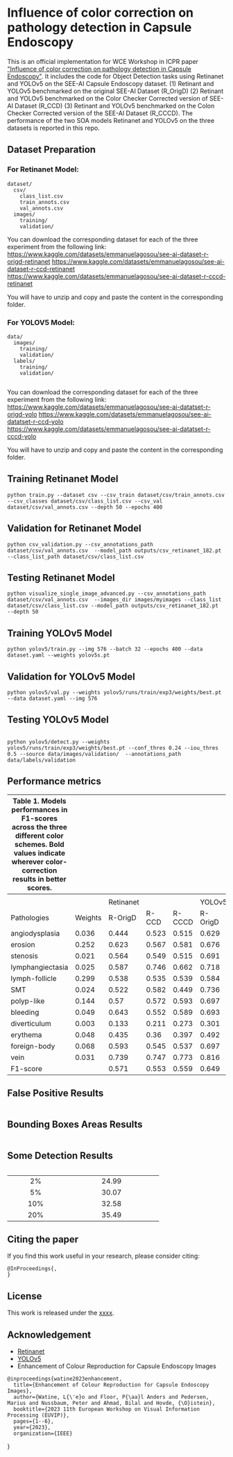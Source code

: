 # Influence of color correction on pathology detection in Capsule Endoscopy
This is an official implementation for WCE Workshop in ICPR paper ["Influence of color correction on pathology detection in Capsule Endoscopy"](https://xx.pdf). 
It includes the code for Object Detection tasks using Retinanet and YOLOv5 on the SEE-AI Capsule Endoscopy dataset.
(1) Retinant and YOLOv5 benchmarked on the original SEE-AI Dataset (R_OrigD)
(2) Retinant and YOLOv5 benchmarked on the Color Checker Corrected version of SEE-AI Dataset (R_CCD)
(3) Retinant and YOLOv5 benchmarked on the Colon Checker Corrected version of the SEE-AI Dataset (R_CCCD).
The performance of the two SOA models Retinanet and YOLOv5 on the three datasets is reported in this repo.


## Dataset Preparation

### For Retinanet Model:
```
dataset/
  csv/
    class_list.csv
    train_annots.csv
    val_annots.csv
  images/
    training/
    validation/
```
You can download the corresponding dataset for each of the three experiment from the following link:
https://www.kaggle.com/datasets/emmanuelagosou/see-ai-dataset-r-origd-retinanet
https://www.kaggle.com/datasets/emmanuelagosou/see-ai-dataset-r-ccd-retinanet
https://www.kaggle.com/datasets/emmanuelagosou/see-ai-dataset-r-cccd-retinanet

You will have to unzip and copy and paste the content in the corresponding folder.


### For YOLOV5 Model:
```
data/
  images/
    training/
    validation/
  labels/
    training/
    validation/
   
```
You can download the corresponding dataset for each of the three experiment from the following link:
https://www.kaggle.com/datasets/emmanuelagosou/see-ai-datatset-r-origd-yolo
https://www.kaggle.com/datasets/emmanuelagosou/see-ai-datatset-r-ccd-yolo
https://www.kaggle.com/datasets/emmanuelagosou/see-ai-datatset-r-cccd-yolo

You will have to unzip and copy and paste the content in the corresponding folder.


## Training Retinanet Model

```
python train.py --dataset csv --csv_train dataset/csv/train_annots.csv  --csv_classes dataset/csv/class_list.csv --csv_val dataset/csv/val_annots.csv --depth 50 --epochs 400

```
## Validation for Retinanet Model

```
python csv_validation.py --csv_annotations_path dataset/csv/val_annots.csv  --model_path outputs/csv_retinanet_182.pt   --class_list_path dataset/csv/class_list.csv

```

## Testing Retinanet Model

```
python visualize_single_image_advanced.py --csv_annotations_path dataset/csv/val_annots.csv  --images_dir images/myimages --class_list dataset/csv/class_list.csv --model_path outputs/csv_retinanet_182.pt  --depth 50  
```
## Training YOLOv5 Model

```
python yolov5/train.py --img 576 --batch 32 --epochs 400 --data dataset.yaml --weights yolov5s.pt 
```
## Validation for YOLOv5 Model

```
python yolov5/val.py --weights yolov5/runs/train/exp3/weights/best.pt --data dataset.yaml --img 576

```
## Testing YOLOv5 Model

```

python yolov5/detect.py --weights yolov5/runs/train/exp3/weights/best.pt --conf_thres 0.24 --iou_thres 0.5 --source data/images/validation/  --annotations_path data/labels/validation
```
## Performance metrics

| Table 1. Models performances in F1-scores across the three different color schemes. Bold values indicate wherever color-correction results in better scores. |         |           |       |        |         |       |        |
|--------------------------------------------------------------------------------------------------------------------------------------------------------------|---------|-----------|-------|--------|---------|-------|--------|
|                                                                                                                                                              |         |           |       |        |         |       |        |
|                                                                                                                                                              |         | Retinanet |       |        | YOLOv5  |       |        |
| Pathologies                                                                                                                                                  | Weights | R-OrigD   | R-CCD | R-CCCD | R-OrigD | R-CCD | R-CCCD |
| angiodysplasia                                                                                                                                               | 0.036   | 0.444     | 0.523 | 0.515  | 0.629   | 0.601 | 0.634  |
| erosion                                                                                                                                                      | 0.252   | 0.623     | 0.567 | 0.581  | 0.676   | 0.667 | 0.677  |
| stenosis                                                                                                                                                     | 0.021   | 0.564     | 0.549 | 0.515  | 0.691   | 0.747 | 0.657  |
| lymphangiectasia                                                                                                                                             | 0.025   | 0.587     | 0.746 | 0.662  | 0.718   | 0.776 | 0.759  |
| lymph-follicle                                                                                                                                               | 0.299   | 0.538     | 0.535 | 0.539  | 0.584   | 0.583 | 0.563  |
| SMT                                                                                                                                                          | 0.024   | 0.522     | 0.582 | 0.449  | 0.736   | 0.705 | 0.733  |
| polyp-like                                                                                                                                                   | 0.144   | 0.57      | 0.572 | 0.593  | 0.697   | 0.718 | 0.696  |
| bleeding                                                                                                                                                     | 0.049   | 0.643     | 0.552 | 0.589  | 0.693   | 0.65  | 0.677  |
| diverticulum                                                                                                                                                 | 0.003   | 0.133     | 0.211 | 0.273  | 0.301   | 0.159 | 0.175  |
| erythema                                                                                                                                                     | 0.048   | 0.435     | 0.36  | 0.397  | 0.492   | 0.403 | 0.476  |
| foreign-body                                                                                                                                                 | 0.068   | 0.593     | 0.545 | 0.537  | 0.697   | 0.643 | 0.68   |
| vein                                                                                                                                                         | 0.031   | 0.739     | 0.747 | 0.773  | 0.816   | 0.797 | 0.761  |
| F1-score                                                                                                                                                     |         | 0.571     | 0.553 | 0.559  | 0.649   | 0.638 | 0.638  |



## False Positive Results 
```

```

## Bounding Boxes Areas Results 
```

```

## Some Detection Results 
```

```


<table border="0" width="800">
<tr>
	
</tr>
	
<tr>
	
</tr>
<tr>
	<td width="15%" align="center"> 2% </td>
	<td width="25%" align="center"> 24.99 </td>
</tr>
<tr>
	<td width="15%" align="center"> 5% </td>
	<td width="25%" align="center"> 30.07 </td>
</tr>
<tr>
	<td width="15%" align="center"> 10% </td>
	<td width="25%" align="center"> 32.58 </td>
</tr>
<tr>
	<td width="15%" align="center"> 20% </td>
	<td width="25%" align="center"> 35.49 </td>
</tr>

</table>
	
## Citing the paper

If you find this work useful in your research, please consider citing:

```
@InProceedings{,
}   
```

## License

This work is released under the [xxxx](LICENSE).

## Acknowledgement
-   [Retinanet](https://github.com/yhenon/pytorch-retinanet)
-   [YOLOv5](https://github.com/ultralytics/yolov5/tree/master)
- Enhancement of Colour Reproduction for Capsule Endoscopy Images
```
@inproceedings{watine2023enhancement,
  title={Enhancement of Colour Reproduction for Capsule Endoscopy Images},
  author={Watine, L{\'e}o and Floor, P{\aa}l Anders and Pedersen, Marius and Nussbaum, Peter and Ahmad, Bilal and Hovde, {\O}istein},
  booktitle={2023 11th European Workshop on Visual Information Processing (EUVIP)},
  pages={1--6},
  year={2023},
  organization={IEEE}
```
}

